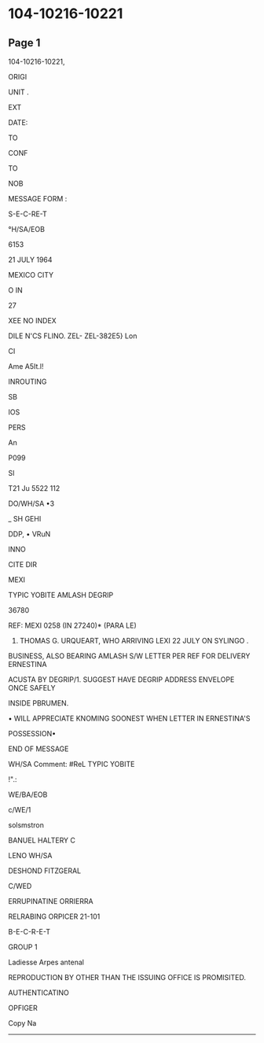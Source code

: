 # 104-10216-10221

## Page 1

104-10216-10221,

ORIGI

UNIT .

EXT

DATE:

TO

CONF

TO

NOB

MESSAGE FORM :

S-E-C-RE-T

°H/SA/EOB

6153

21 JULY 1964

MEXICO CITY

O IN

27

XEE NO INDEX

DILE N'CS FLINO. ZEL- ZEL-382E5} Lon

CI

Ame A5It.l!

INROUTING

SB

IOS

PERS

An

P099

SI

T21 Ju 5522 112

DO/WH/SA •3

_ SH GEHI

DDP, • VRuN

INNO

CITE DIR

MEXI

TYPIC YOBITE AMLASH DEGRIP

36780

REF: MEXI 0258 (IN 27240)* (PARA LE)

1. THOMAS G. URQUEART, WHO ARRIVING LEXI 22 JULY ON SYLINGO .

BUSINESS, ALSO BEARING AMLASH S/W LETTER PER REF FOR DELIVERY ERNESTINA

ACUSTA BY DEGRIP/1. SUGGEST HAVE DEGRIP ADDRESS ENVELOPE ONCE SAFELY

INSIDE PBRUMEN.

• WILL APPRECIATE KNOMING SOONEST WHEN LETTER IN ERNESTINA'S

POSSESSION•

END OF MESSAGE

WH/SA Comment: #ReL TYPIC YOBITE

!".:

WE/BA/EOB

c/WE/1

solsmstron

BANUEL HALTERY C

LENO WH/SA

DESHOND FITZGERAL

C/WED

ERRUPINATINE ORRIERRA

RELRABING ORPICER 21-101

B-E-C-R-E-T

GROUP 1

Ladiesse Arpes antenal

REPRODUCTION BY OTHER THAN THE ISSUING OFFICE IS PROMISITED.

AUTHENTICATINO

OPFIGER

Copy Na

---

